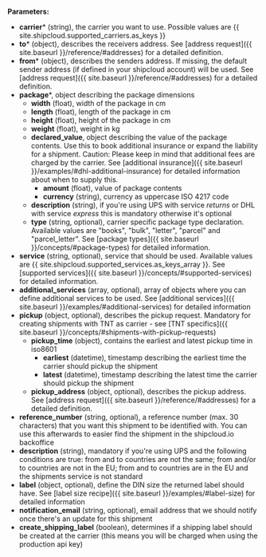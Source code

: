 __Parameters:__

- __carrier__* (string), the carrier you want to use. Possible values are {{ site.shipcloud.supported_carriers.as_keys }}
- __to__* (object), describes the receivers address. See [address request]({{ site.baseurl }}/reference/#addresses) for a detailed definition.
- __from__* (object), describes the senders address. If missing, the default sender address (if defined in your shipcloud account) will be used. See [address request]({{ site.baseurl }}/reference/#addresses) for a detailed definition.
- __package__*, object describing the package dimensions
  - __width__ (float), width of the package in cm
  - __length__ (float), length of the package in cm
  - __height__ (float), height of the package in cm
  - __weight__ (float), weight in kg
  - __declared_value__, object describing the value of the package contents. Use this to book additional insurance or expand the liability for a shipment. Caution: Please keep in mind that additional fees are charged by the carrier. See [additional insurance]({{ site.baseurl }}/examples/#dhl-additional-insurance) for detailed information about when to supply this.
    - __amount__ (float), value of package contents
    - __currency__ (string), currency as uppercase ISO 4217 code
  - __description__ (string), if you're using UPS with service _returns_ or DHL with service _express_ this is mandatory otherwise it's optional
  - __type__ (string, optional), carrier specific package type declaration. Available values are "books", "bulk", "letter", "parcel" and "parcel_letter". See [package types]({{ site.baseurl }}/concepts/#package-types) for detailed information.
- __service__ (string, optional), service that should be used. Available values are {{ site.shipcloud.supported_services.as_keys_array }}. See [supported services]({{ site.baseurl }}/concepts/#supported-services) for detailed information.
- __additional_services__ (array, optional), array of objects where you can define additional services to be used. See [additional services]({{ site.baseurl }}/examples/#additional-services) for detailed information
- __pickup__ (object, optional), describes the pickup request. Mandatory for creating shipments with TNT as carrier - see [TNT specifics]({{ site.baseurl }}/concepts/#shipments-with-pickup-requests)
  - __pickup_time__ (object), contains the earliest and latest pickup time in iso8601
    - __earliest__ (datetime), timestamp describing the earliest time the carrier should pickup the shipment
    - __latest__ (datetime), timestamp describing the latest time the carrier should pickup the shipment
  - __pickup_address__ (object, optional), describes the pickup address. See [address request]({{ site.baseurl }}/reference/#addresses) for a detailed definition.
- __reference_number__ (string, optional), a reference number (max. 30 characters) that you want this shipment to be identified with. You can use this afterwards to easier find the shipment in the shipcloud.io backoffice
- __description__ (string), mandatory if you're using UPS and the following conditions are true: from and to countries are not the same; from and/or to countries are not in the EU; from and to countries are in the EU and the shipments service is not standard
- __label__ (object, optional), define the DIN size the returned label should have. See [label size recipe]({{ site.baseurl }}/examples/#label-size) for detailed information
- __notification_email__ (string, optional), email address that we should notify once there's an update for this shipment
- __create_shipping_label__ (boolean), determines if a shipping label should be created at the carrier (this means you will be charged when using the production api key)
